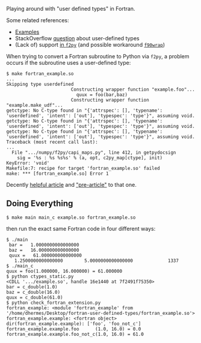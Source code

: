 Playing around with "user defined types" in Fortran.

Some related references:

- [Examples][1]
- StackOverflow [question][2] about user-defined types
- (Lack of) support [in `f2py`][3] (and possible workaround [`f90wrap`][4])

When trying to convert a Fortran subroutine to Python via `f2py`, a
problem occurs if the subroutine uses a user-defined type:

```
$ make fortran_example.so
...
Skipping type userdefined
                        Constructing wrapper function "example.foo"...
                          quux = foo(bar,baz)
                        Constructing wrapper function "example.make_udf"...
getctype: No C-type found in "{'attrspec': [], 'typename': 'userdefined', 'intent': ['out'], 'typespec': 'type'}", assuming void.
getctype: No C-type found in "{'attrspec': [], 'typename': 'userdefined', 'intent': ['out'], 'typespec': 'type'}", assuming void.
getctype: No C-type found in "{'attrspec': [], 'typename': 'userdefined', 'intent': ['out'], 'typespec': 'type'}", assuming void.
Traceback (most recent call last):
...
  File ".../numpy/f2py/capi_maps.py", line 412, in getpydocsign
    sig = '%s : %s %s%s' % (a, opt, c2py_map[ctype], init)
KeyError: 'void'
Makefile:7: recipe for target 'fortran_example.so' failed
make: *** [fortran_example.so] Error 1
```

Decently [helpful article][5] and ["pre-article"][6] to that one.

## Doing Everything

```
$ make main main_c example.so fortran_example.so
```

then run the exact same Fortran code in four different ways:

```
$ ./main
 bar =   1.0000000000000000
 baz =   16.000000000000000
 quux =   61.000000000000000
   1.2500000000000000        5.0000000000000000             1337
$ ./main_c
quux = foo(1.000000, 16.000000) = 61.000000
$ python ctypes_static.py
<CDLL '.../example.so', handle 16e1440 at 7f2491f75350>
bar = c_double(1.0)
baz = c_double(16.0)
quux = c_double(61.0)
$ python check_fortran_extension.py
fortran_example: <module 'fortran_example' from '/home/dhermes/Desktop/fortran-user-defined-types/fortran_example.so'>
fortran_example.example: <fortran object>
dir(fortran_example.example): ['foo', 'foo_not_c']
fortran_example.example.foo      (1.0, 16.0) = 0.0
fortran_example.example.foo_not_c(1.0, 16.0) = 61.0
```

[1]: http://www.mathcs.emory.edu/~cheung/Courses/561/Syllabus/6-Fortran/struct.html
[2]: https://stackoverflow.com/q/8557244
[3]: https://mail.scipy.org/pipermail/scipy-user/2008-December/018881.html
[4]: https://github.com/jameskermode/f90wrap
[5]: https://maurow.bitbucket.io/notes/calling_fortran_from_python.html
[6]: https://maurow.bitbucket.io/notes/calling_fortran_from_c.html
